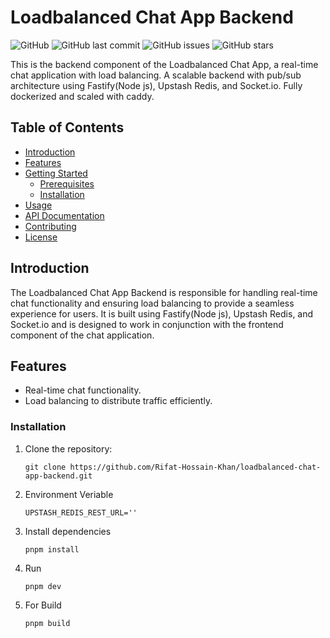 # Loadbalanced Chat App Backend 

![GitHub](https://img.shields.io/github/license/Rifat-Hossain-Khan/loadbalanced-chat-app-backend)
![GitHub last commit](https://img.shields.io/github/last-commit/Rifat-Hossain-Khan/loadbalanced-chat-app-backend)
![GitHub issues](https://img.shields.io/github/issues-raw/Rifat-Hossain-Khan/loadbalanced-chat-app-backend)
![GitHub stars](https://img.shields.io/github/stars/Rifat-Hossain-Khan/loadbalanced-chat-app-backend)

This is the backend component of the Loadbalanced Chat App, a real-time chat application with load balancing.
A scalable backend with pub/sub architecture using Fastify(Node js), Upstash Redis, and Socket.io. Fully dockerized and scaled with caddy.

## Table of Contents

- [Introduction](#introduction)
- [Features](#features)
- [Getting Started](#getting-started)
  - [Prerequisites](#prerequisites)
  - [Installation](#installation)
- [Usage](#usage)
- [API Documentation](#api-documentation)
- [Contributing](#contributing)
- [License](#license)

## Introduction

The Loadbalanced Chat App Backend is responsible for handling real-time chat functionality and ensuring load balancing to provide a seamless experience for users. It is built using Fastify(Node js), Upstash Redis, and Socket.io and is designed to work in conjunction with the frontend component of the chat application.

## Features

- Real-time chat functionality.
- Load balancing to distribute traffic efficiently.

### Installation

1. Clone the repository:

   ```shell
   git clone https://github.com/Rifat-Hossain-Khan/loadbalanced-chat-app-backend.git
2. Environment Veriable
   ```shell
   UPSTASH_REDIS_REST_URL=''

3. Install dependencies
   ```shell
   pnpm install
4. Run
   ```shell
   pnpm dev
5. For Build
   ```shell
   pnpm build

